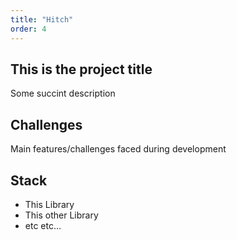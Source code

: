 ```yaml
---
title: "Hitch"
order: 4
---
```

## This is the project title

Some succint description

## Challenges

Main features/challenges faced during development

## Stack

- This Library
- This other Library
- etc etc...
